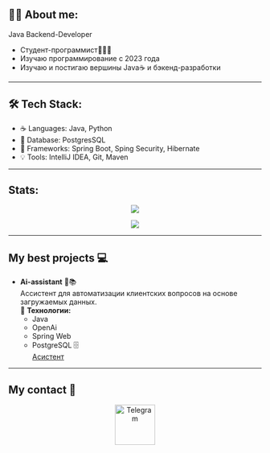 ## 🙋‍♂️ About me:
Java Backend-Developer 
- Студент-программист🧑🏻‍💻
- Изучаю программирование с 2023 года
- Изучаю и постигаю вершины Java☕️  и бэкенд-разработки

---

  

## 🛠 Tech Stack:
- ☕ Languages: Java, Python
- 🐘 Database: PostgresSQL
- 🌱 Frameworks: Spring Boot, Sping Security, Hibernate
- 💡 Tools: IntelliJ IDEA, Git, Maven
---

## Stats:

<p align="center">
  <img src="https://github-readme-stats.vercel.app/api/top-langs/?username=DmitryDavydov1&layout=compact" />
</p>

<p align="center">
  <img src="http://github-profile-summary-cards.vercel.app/api/cards/profile-details?username=DmitryDavydov1&theme=2077" />
</p>

---



## My best projects 💻
- **Ai-assistant** 💬📚  
  Ассистент для автоматизации клиентских вопросов на основе загружаемых данных.  
  🔧 **Технологии:**  
  - Java
  - OpenAi
  - Spring Web
  - PostgreSQL 🗄️  
    [Асистент](https://github.com/DmitryDavydov1/ai-assistant)

---

## My contact 🤝

<p align="center">
  <a href="https://t.me/Butterfl_1y" target="_blank">
    <img src="https://upload.wikimedia.org/wikipedia/commons/8/82/Telegram_logo.svg" width="80" alt="Telegram">
  </a>
</p>





<!--
**CoderSing1/CoderSing1** is a ✨ _special_ ✨ repository because its `README.md` (this file) appears on your GitHub profile.

Here are some ideas to get you started:

- 🔭 I’m currently working on ...
- 🌱 I’m currently learning ...
- 👯 I’m looking to collaborate on ...
- 🤔 I’m looking for help with ...
- 💬 Ask me about ...
- 📫 How to reach me: ...
- 😄 Pronouns: ...
- ⚡️ Fun fact: ...
-->
